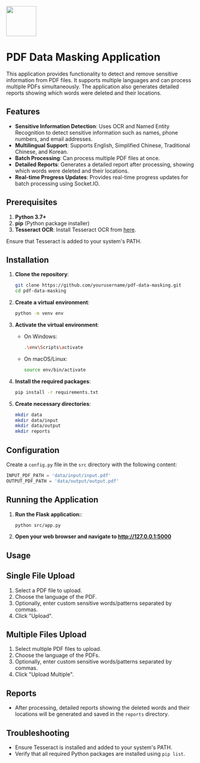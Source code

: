 <img src="https://encrypted-tbn0.gstatic.com/images?q=tbn:ANd9GcRgbYYh8q-lJnFL5XQjAegR-KdCTFmJz80MFQ&s" height=80>

# PDF Data Masking Application

This application provides functionality to detect and remove sensitive information from PDF files. It supports multiple languages and can process multiple PDFs simultaneously. The application also generates detailed reports showing which words were deleted and their locations.

## Features

- **Sensitive Information Detection**: Uses OCR and Named Entity Recognition to detect sensitive information such as names, phone numbers, and email addresses.
- **Multilingual Support**: Supports English, Simplified Chinese, Traditional Chinese, and Korean.
- **Batch Processing**: Can process multiple PDF files at once.
- **Detailed Reports**: Generates a detailed report after processing, showing which words were deleted and their locations.
- **Real-time Progress Updates**: Provides real-time progress updates for batch processing using Socket.IO.

## Prerequisites

1. **Python 3.7+**
2. **pip** (Python package installer)
3. **Tesseract OCR**: Install Tesseract OCR from [here](https://github.com/tesseract-ocr/tesseract).

Ensure that Tesseract is added to your system's PATH.

## Installation

1. **Clone the repository**:
    ```bash
    git clone https://github.com/yourusername/pdf-data-masking.git
    cd pdf-data-masking
    ```

2. **Create a virtual environment**:
    ```bash
    python -m venv env
    ```

3. **Activate the virtual environment**:
    - On Windows:
        ```bash
        .\env\Scripts\activate
        ```
    - On macOS/Linux:
        ```bash
        source env/bin/activate
        ```

4. **Install the required packages**:
    ```bash
    pip install -r requirements.txt
    ```

5. **Create necessary directories**:
    ```bash
    mkdir data
    mkdir data/input
    mkdir data/output
    mkdir reports
    ```

## Configuration

Create a `config.py` file in the `src` directory with the following content:

```python
INPUT_PDF_PATH = 'data/input/input.pdf'
OUTPUT_PDF_PATH = 'data/output/output.pdf'
```

## Running the Application

1. **Run the Flask application:**:
    ```bash
    python src/app.py
    ```
2. **Open your web browser and navigate to http://127.0.0.1:5000**

## Usage

## Single File Upload

1. Select a PDF file to upload.
2. Choose the language of the PDF.
3. Optionally, enter custom sensitive words/patterns separated by commas.
4. Click "Upload".

## Multiple Files Upload

1. Select multiple PDF files to upload.
2. Choose the language of the PDFs.
3. Optionally, enter custom sensitive words/patterns separated by commas.
4. Click "Upload Multiple".

## Reports

- After processing, detailed reports showing the deleted words and their locations will be generated and saved in the `reports` directory.

## Troubleshooting

- Ensure Tesseract is installed and added to your system's PATH.
- Verify that all required Python packages are installed using `pip list`.





